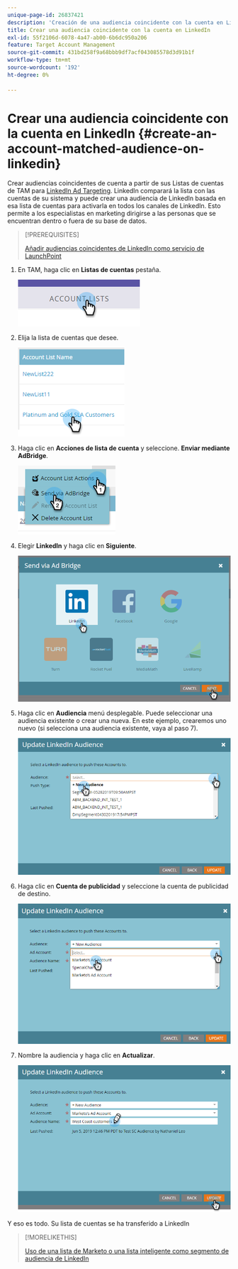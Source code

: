 ```yaml
---
unique-page-id: 26837421
description: 'Creación de una audiencia coincidente con la cuenta en LinkedIn: documentos de Marketo: documentación del producto'
title: Crear una audiencia coincidente con la cuenta en LinkedIn
exl-id: 55f2106d-6078-4a47-ab00-6b6dc950a206
feature: Target Account Management
source-git-commit: 431bd258f9a68bbb9df7acf043085578d3d91b1f
workflow-type: tm+mt
source-wordcount: '192'
ht-degree: 0%

---
```


# Crear una audiencia coincidente con la cuenta en LinkedIn {#create-an-account-matched-audience-on-linkedin}

Crear audiencias coincidentes de cuenta a partir de sus Listas de cuentas de TAM para [LinkedIn Ad Targeting](https://business.linkedin.com/marketing-solutions/ad-targeting/account-targeting). LinkedIn comparará la lista con las cuentas de su sistema y puede crear una audiencia de LinkedIn basada en esa lista de cuentas para activarla en todos los canales de LinkedIn. Esto permite a los especialistas en marketing dirigirse a las personas que se encuentran dentro o fuera de su base de datos.

>[!PREREQUISITES]
>
>[Añadir audiencias coincidentes de LinkedIn como servicio de LaunchPoint](/help/marketo/product-docs/demand-generation/ad-network-integrations/add-linkedin-matched-audiences-as-a-launchpoint-service.md)

1. En TAM, haga clic en **Listas de cuentas** pestaña.

   ![](assets/create-a-matched-audience-on-linkedin-1.png)

1. Elija la lista de cuentas que desee.

   ![](assets/create-a-matched-audience-on-linkedin-2.png)

1. Haga clic en **Acciones de lista de cuenta** y seleccione. **Enviar mediante AdBridge**.

   ![](assets/create-a-matched-audience-on-linkedin-3.png)

1. Elegir **LinkedIn** y haga clic en **Siguiente**.

   ![](assets/create-a-matched-audience-on-linkedin-4.png)

1. Haga clic en **Audiencia** menú desplegable. Puede seleccionar una audiencia existente o crear una nueva. En este ejemplo, crearemos uno nuevo (si selecciona una audiencia existente, vaya al paso 7).

   ![](assets/create-a-matched-audience-on-linkedin-5.png)

1. Haga clic en **Cuenta de publicidad** y seleccione la cuenta de publicidad de destino.

   ![](assets/create-a-matched-audience-on-linkedin-6.png)

1. Nombre la audiencia y haga clic en **Actualizar**.

   ![](assets/create-a-matched-audience-on-linkedin-7.png)

Y eso es todo. Su lista de cuentas se ha transferido a LinkedIn

>[!MORELIKETHIS]
>
>[Uso de una lista de Marketo o una lista inteligente como segmento de audiencia de LinkedIn](/help/marketo/product-docs/demand-generation/social/social-functions/use-a-marketo-list-or-smart-list-as-a-linkedin-audience-segment.md)
